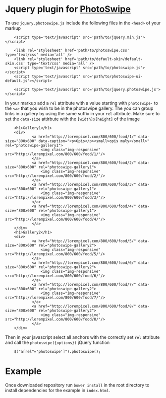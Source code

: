 # Jquery plugin for [PhotoSwipe](http://photoswipe.com)

To use `jquery.photoswipe.js` include the following files in the `<head>` of your markup

```
	<script type='text/javascript' src='path/to/jquery.min.js'></script>
    
    <link rel='stylesheet' href='path/to/photoswipe.css' type='text/css' media='all' />
    <link rel='stylesheet' href='path/to/default-skin/default-skin.css' type='text/css' media='all' />
    <script type='text/javascript' src='path/to/photoswipe.js'></script>
    <script type='text/javascript' src='path/to/photoswipe-ui-default.js'></script>
    
    <script type='text/javascript' src='path/to/jquery.photoswipe.js'></script>

```

In your markup add a `rel` attribute with a value starting with `photoswipe-` to the `<a>` that you wish to be in the photoswipe gallery.
The you can group links in a gallery by using the same suffix in your `rel` attribute. Make sure to set the `data-size` attirbute with the `[width]x[height]` of the image

```
    <h1>Gallery1</h1>
    <div>
            <a href="http://lorempixel.com/800/600/food/1/" data-size="800x600" data-caption="<p>Opis</p><small>opis mały</small>" rel="photoswipe-gallery1">
                <img class="img-responsive" src="http://lorempixel.com/800/600/food/1/"/>
            </a>
            <a href="http://lorempixel.com/800/600/food/2/" data-size="800x600" rel="photoswipe-gallery1">
                <img class="img-responsive" src="http://lorempixel.com/800/600/food/2/"/>
            </a>
            <a href="http://lorempixel.com/800/600/food/3/" data-size="800x600" rel="photoswipe-gallery1">
                <img class="img-responsive" src="http://lorempixel.com/800/600/food/3/"/>
            </a>
            <a href="http://lorempixel.com/800/600/food/4/" data-size="800x600" rel="photoswipe-gallery1">
                <img class="img-responsive" src="http://lorempixel.com/800/600/food/4/"/>
            </a>
    </div>
    <h1>Gallery2</h1>
    <div>
            <a href="http://lorempixel.com/800/600/food/5/" data-size="800x600" rel="photoswipe-gallery2">
                <img class="img-responsive" src="http://lorempixel.com/800/600/food/5/"/>
            </a>
            <a href="http://lorempixel.com/800/600/food/6/" data-size="800x600" rel="photoswipe-gallery2">
                <img class="img-responsive" src="http://lorempixel.com/800/600/food/6/"/>
            </a>
            <a href="http://lorempixel.com/800/600/food/7/" data-size="800x600" rel="photoswipe-gallery2">
                <img class="img-responsive" src="http://lorempixel.com/800/600/food/7/"/>
            </a>
            <a href="http://lorempixel.com/800/600/food/8/" data-size="800x600" rel="photoswipe-gallery2">
                <img class="img-responsive" src="http://lorempixel.com/800/600/food/8/"/>
            </a>
    </div>

```

Then in your javascript select all anchors with the correctly set `rel` attribute and call the `photoswipe({options})` jQuery function

```
	$("a[rel^='photoswipe']").photoswipe();

```

# Example

Once downloaded repository run `bower install` in the root directory to install dependencies for the example in `index.html`.